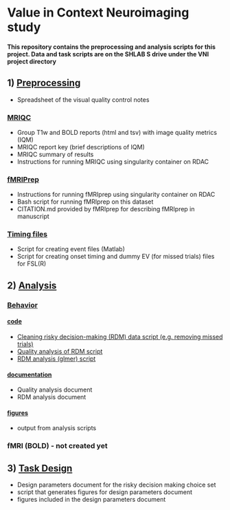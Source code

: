 # Value in Context Neuroimaging study 

#### This repository contains the preprocessing and analysis scripts for this project. Data and task scripts are on the SHLAB S drive under the VNI project directory

## 1) [Preprocessing](./preprocessing)
  - Spreadsheet of the visual quality control notes 
### [MRIQC](./preprocessing/MRIQC)
  - Group T1w and BOLD reports (html and tsv) with image quality metrics (IQM)
  - MRIQC report key (brief descriptions of IQM)
  - MRIQC summary of results
  - Instructions for running MRIQC using singularity container on RDAC
### [fMRIPrep](./preprocessing/fMRIprep)
  - Instructions for running fMRIprep using singularity container on RDAC
  - Bash script for running fMRIprep on this dataset
  - CITATION.md provided by fMRIprep for describing fMRIprep in manuscript
### [Timing files](./preprocessing/timingFilesSetup)
  - Script for creating event files (Matlab)
  - Script for creating onset timing and dummy EV (for missed trials) files for FSL(R)
 
## 2) [Analysis](./analysis)
### [Behavior](./analysis/mriBehaviorAnalysis)

#### [code](./analysis/mriBehaviorAnalysis/code)
  - [Cleaning risky decision-making (RDM) data script (e.g. removing missed trials)](./analysis/mriBehaviorAnalysis/code/vniRDMclean.R)
  - [Quality analysis of RDM script](./analysis/mriBehaviorAnalysis/code/vniRDMqa.R)
  - [RDM analysis (glmer) script](./analysis/mriBehaviorAnalysis/code/vniRDManalysis.Rmd)
#### [documentation](./analysis/mriBehaviorAnalysis/documentation)
  - Quality analysis document
  - RDM analysis document
#### [figures](./analysis/mriBehaviorAnalysis/figures)
  - output from analysis scripts
### fMRI (BOLD) - not created yet

## 3) [Task Design](./taskDesign)
  - Design parameters document for the risky decision making choice set
  - script that generates figures for design parameters document
  - figures included in the design parameters document


